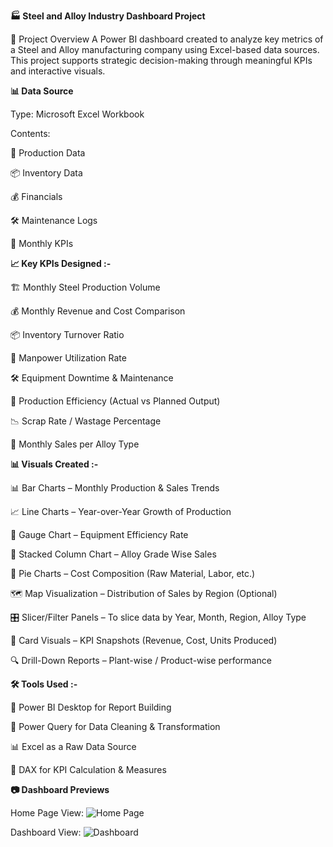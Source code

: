 <b>🏭 Steel and Alloy Industry Dashboard Project</b>

📌 Project Overview
A Power BI dashboard created to analyze key metrics of a Steel and Alloy manufacturing company using Excel-based data sources. This project supports strategic decision-making through meaningful KPIs and interactive visuals.

<b>📊 Data Source</b>

Type: Microsoft Excel Workbook

Contents:

📂 Production Data

📦 Inventory Data

💰 Financials

🛠️ Maintenance Logs

📅 Monthly KPIs

<b>📈 Key KPIs Designed :- </b>

🏗️ Monthly Steel Production Volume

💰 Monthly Revenue and Cost Comparison

📦 Inventory Turnover Ratio

🧍 Manpower Utilization Rate

🛠️ Equipment Downtime & Maintenance 

🔄 Production Efficiency (Actual vs Planned Output)

📉 Scrap Rate / Wastage Percentage

🧾 Monthly Sales per Alloy Type

<b>📊 Visuals Created  :- </b>

📊 Bar Charts – Monthly Production & Sales Trends

📈 Line Charts – Year-over-Year Growth of Production

🎯 Gauge Chart – Equipment Efficiency Rate

🧱 Stacked Column Chart – Alloy Grade Wise Sales

🥧 Pie Charts – Cost Composition (Raw Material, Labor, etc.)

🗺️ Map Visualization – Distribution of Sales by Region (Optional)

🎛️ Slicer/Filter Panels – To slice data by Year, Month, Region, Alloy Type

🔢 Card Visuals – KPI Snapshots (Revenue, Cost, Units Produced)

🔍 Drill-Down Reports – Plant-wise / Product-wise performance

<b>🛠️ Tools Used :-</b>

🧩 Power BI Desktop for Report Building

🧼 Power Query for Data Cleaning & Transformation

📊 Excel as a Raw Data Source

🧮 DAX for KPI Calculation & Measures

<b>📷 Dashboard Previews</b>

Home Page View:
![Home Page](./images/home_page.png)

Dashboard View:
![Dashboard](./images/dashboard.png)

